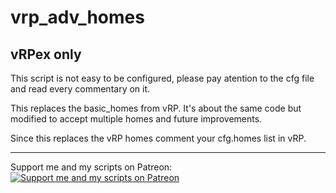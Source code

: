 # vrp_adv_homes
## vRPex only

This script is not easy to be configured, please pay atention to the cfg file and read every commentary on it.  

This replaces the basic_homes from vRP. It's about the same code but modified to accept multiple homes and future improvements.  

Since this replaces the vRP homes comment your cfg.homes list in vRP.  

***************************************************************************************************************************************************
Support me and my scripts on Patreon:  
[![Support me and my scripts on Patreon](http://i.imgur.com/dyePK6Q.png)](https://www.patreon.com/Sighmir)  
